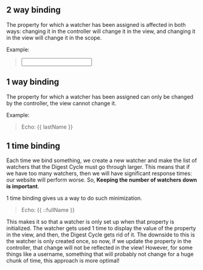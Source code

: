 ## 2 way binding

The property for which a watcher has been assigned is affected in both ways: changing it in the controller will change it in the view, and changing it in the view will change it in the scope.

Example: 

> <input type="text" ng-model="name">

## 1 way binding

The property for which a watcher has been assigned can only be changed by the controller, the view cannot change it. 

Example: 

> <div> Echo: {{ lastName }} </div>

## 1 time binding

Each time we bind something, we create a new watcher and make the list of watchers that the Digest Cycle must go through larger. This means that if we have too many watchers, then we will have significant response times: our website will perform worse. So, __Keeping the number of watchers down is important__. 

1 time binding gives us a way to do such minimization. 

> <div>Echo: {{ ::fullName }} </div>

This makes it so that a watcher is only set up when that property is initialized. The watcher gets used 1 time to display the value of the property in the view, and then, the Digest Cycle gets rid of it. The downside to this is the watcher is only created once, so now, if we update the property in the controller, that change will not be reflected in the view! However, for some things like a username, something that will probably not change for a huge chunk of time, this approach is more optimal! 